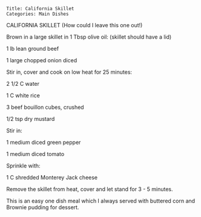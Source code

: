 ~~~ recipe-info
Title: California Skillet
Categories: Main Dishes
~~~

CALIFORNIA SKILLET	(How could I leave this one out!)

Brown in a large skillet in 1 Tbsp olive oil:  (skillet should have a lid)

1 lb lean ground beef

1 large chopped onion diced

Stir in, cover and cook  on low heat for 25 minutes:

2 1/2 C water

1 C white rice

3 beef bouillon cubes, crushed

1/2 tsp dry mustard

Stir in:

1 medium diced green pepper

1 medium diced tomato

Sprinkle with:

1 C shredded Monterey Jack cheese

Remove the skillet from heat, cover and let stand for 3 - 5 minutes.

This is an easy one dish meal which I always served with buttered corn and Brownie pudding for
dessert.
